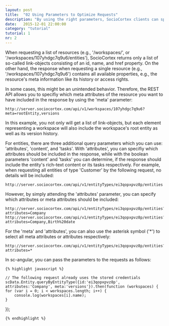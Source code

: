 ```yaml
---
layout: post
title:  "02 Using Parameters to Optimize Requests"
description: "By using the right parameters, SocioCortex clients can specify which properties of the resources they really need."
date:   2015-12-01 22:00:00
category: "tutorial"
tutorial: 1
nr: 2
---
```


When requesting a list of resources (e.g., '/workspaces/', or '/workspaces/107yhdgc7q9u6/entities'), SocioCortex returns only a list of so-called link-objects consisting of an id, name, and href property. On the other hand, the response when requesting a single resource (e.g., '/workspaces/107yhdgc7q9u6') contains all available properties, e.g., the resource's meta information like its history or access rights.

In some cases, this might be an unintended behavior. Therefore, the REST API allows you to specifiy which meta attributes of the resource you want to have included in the response by using the 'meta' parameter:

	http://server.sociocortex.com/api/v1/workspaces/107yhdgc7q9u6?meta=rootEntity,versions

In this example, you not only will get a list of link-objects, but each element representing a workspace will also include the workspace's root entity as well as its version history.

For entities, there are three additional query parameters which you can use: 'attributes', 'content', and 'tasks'. With 'attributes', you can specifiy which attributes should be included in the response, while with the boolean parameters 'content' and 'tasks' you can determine, if the response should include the entity's rich-text content or its tasks respectively. For example, when requesting all entities of type 'Customer' by the following request, no details will be included:

	http://server.sociocortex.com/api/v1/entityTypes/ei3qopxpvz8p/entities

However, by simply attending the 'attributes' parameter, you can specify which attributes or meta attributes should be included:

	http://server.sociocortex.com/api/v1/entityTypes/ei3qopxpvz8p/entities?attributes=Company
	http://server.sociocortex.com/api/v1/entityTypes/ei3qopxpvz8p/entities?attributes=Company,Birth%20date
	
For the 'meta' and 'attributes', you can also use the asterisk symbol ('*') to select all meta attributes or attributes respectively:
	
	http://server.sociocortex.com/api/v1/entityTypes/ei3qopxpvz8p/entities?attributes=*

In sc-angular, you can pass the parameters to the requests as follows:

    {% highlight javascript %}    

	// The following request already uses the stored credentials
	scData.Entity.queryByEntityType({id:'ei3qopxpvz8p', attributes:'Company', meta:'versions'}).then(function (workspaces) {
	for (var i = 0; i < workspaces.length; i++) {
		console.log(workspaces[i].name);
	}
});
    
    {% endhighlight %}